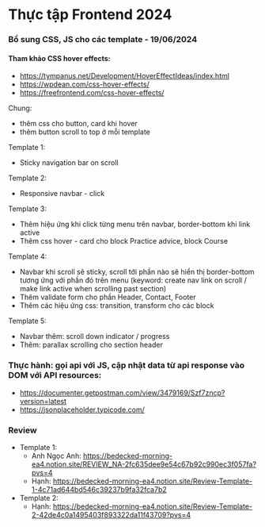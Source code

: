# Thực tập Frontend 2024

### Bổ sung CSS, JS cho các template - 19/06/2024
#### Tham khảo CSS hover effects:
- https://tympanus.net/Development/HoverEffectIdeas/index.html
- https://wpdean.com/css-hover-effects/
- https://freefrontend.com/css-hover-effects/

Chung:
+ thêm css cho button, card khi hover
+ thêm button scroll to top ở mỗi template

Template 1: 
- Sticky navigation bar on scroll

Template 2:
- Responsive navbar - click 

Template 3:
-  Thêm hiệu ứng khi click từng menu trên navbar, border-bottom khi link active
- Thêm css hover - card cho block Practice advice, block Course

Template 4: 
- Navbar khi scroll sẽ sticky, scroll tới phần nào sẽ hiển thị border-bottom tương ứng với phần đó trên menu (keyword: create nav link on scroll / make link active when scrolling past section)
- Thêm validate form cho phần Header, Contact, Footer
- Thêm các hiệu ứng css: transition, transform cho các block

Template 5:
- Navbar thêm: scroll down indicator / progress
- Thêm: parallax scrolling cho section header

### Thực hành: gọi api với JS, cập nhật data từ api response vào DOM với API resources: 
+ https://documenter.getpostman.com/view/3479169/Szf7zncp?version=latest
+ https://jsonplaceholder.typicode.com/


### Review
- Template 1:
  * Anh Ngọc Anh: https://bedecked-morning-ea4.notion.site/REVIEW_NA-2fc635dee9e54c67b92c990ec3f057fa?pvs=4
  * Hạnh: https://bedecked-morning-ea4.notion.site/Review-Template-1-4c71ad644bd546c39237b9fa32fca7b2
- Template 2:
  * Hạnh: https://bedecked-morning-ea4.notion.site/Review-Template-2-42de4c0a1495403f893322da11f43709?pvs=4
